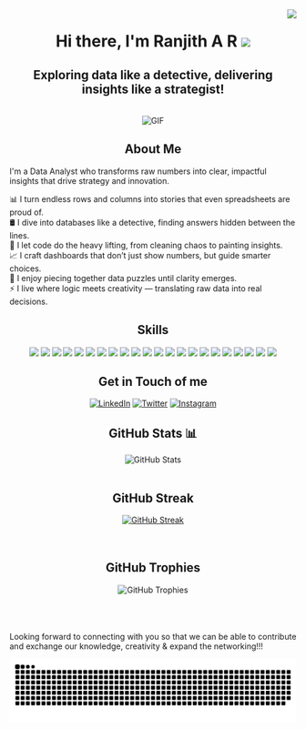 <img align="right" src="https://komarev.com/ghpvc/?username=ranjith-nayak&color=blue&shape=flat-square" />

# <h1 align="center"> Hi there, I'm Ranjith A R <img src="https://media.giphy.com/media/hvRJCLFzcasrR4ia7z/giphy.gif" width="5%"></a> </h1>
<h2 align="center"> Exploring data like a detective, delivering insights like a strategist! </h2>
<br>

<div align="center">
  <img src="https://cdn.prod.website-files.com/6672f2c52186ba163a2a83d7/669ebe50d27619711b006102_Data%20report.gif" alt="GIF">
</div>

## <h2 align="center">About Me  </h2>

I'm a Data Analyst who transforms raw numbers into clear, impactful insights that drive strategy and innovation.

📊 I turn endless rows and columns into stories that even spreadsheets are proud of.  
🛢️ I dive into databases like a detective, finding answers hidden between the lines.  
🐍 I let code do the heavy lifting, from cleaning chaos to painting insights.  
📈 I craft dashboards that don’t just show numbers, but guide smarter choices.  
🧩 I enjoy piecing together data puzzles until clarity emerges.  
⚡ I live where logic meets creativity — translating raw data into real decisions.  

## <h2 align="center">Skills  </h2>
<p align="center">

<!-- Languages & Tools -->
<img src="https://img.shields.io/badge/SQL-025E8C?style=for-the-badge&logo=postgresql&logoColor=white" />
<img src="https://img.shields.io/badge/Excel-217346?style=for-the-badge&logo=microsoft-excel&logoColor=white" />
<img src="https://img.shields.io/badge/Python-3776AB?style=for-the-badge&logo=python&logoColor=white" />
<img src="https://img.shields.io/badge/Power%20BI-F2C811?style=for-the-badge&logo=powerbi&logoColor=black" />
<img src="https://img.shields.io/badge/Tableau-E97627?style=for-the-badge&logo=tableau&logoColor=white" />
<img src="https://img.shields.io/badge/Jupyter-F37626?style=for-the-badge&logo=jupyter&logoColor=white" />
<img src="https://img.shields.io/badge/R-276DC3?style=for-the-badge&logo=r&logoColor=white" />

<!-- Python Libraries -->
<img src="https://img.shields.io/badge/Pandas-150458?style=for-the-badge&logo=pandas&logoColor=white" />
<img src="https://img.shields.io/badge/NumPy-013243?style=for-the-badge&logo=numpy&logoColor=white" />
<img src="https://img.shields.io/badge/Matplotlib-003B57?style=for-the-badge&logo=plotly&logoColor=white" />

<!-- Core Skills -->
<img src="https://img.shields.io/badge/Data%20Cleaning-FF6F00?style=for-the-badge&logo=databricks&logoColor=white" />
<img src="https://img.shields.io/badge/Data%20Visualization-008080?style=for-the-badge&logo=visualstudiocode&logoColor=white" />
<img src="https://img.shields.io/badge/Statistical%20Analysis-6A1B9A?style=for-the-badge&logo=google-analytics&logoColor=white" />
<img src="https://img.shields.io/badge/Reporting-007ACC?style=for-the-badge&logo=microsoft&logoColor=white" />

<!-- Additional Knowledge on -->
<img src="https://img.shields.io/badge/HTML5-E34F26?style=for-the-badge&logo=html5&logoColor=white" />
<img src="https://img.shields.io/badge/CSS3-1572B6?style=for-the-badge&logo=css3&logoColor=white" />
<img src="https://img.shields.io/badge/JavaScript-F7DF1E?style=for-the-badge&logo=javascript&logoColor=black" />
<img src="https://img.shields.io/badge/Java-007396?style=for-the-badge&logo=java&logoColor=white" />
<img src="https://img.shields.io/badge/C-00599C?style=for-the-badge&logo=c&logoColor=white" />
<img src="https://img.shields.io/badge/C++-00599C?style=for-the-badge&logo=cplusplus&logoColor=white" />
<img src="https://img.shields.io/badge/MS%20Office-D83B01?style=for-the-badge&logo=microsoft-office&logoColor=white" />
<img src="https://img.shields.io/badge/Figma-F24E1E?style=for-the-badge&logo=figma&logoColor=white" />

</p>
  

## <h2 align="center"> Get in Touch of me </h2>

<div align="center">
  <a href="https://www.linkedin.com/in/ranjith-a-r"><img src="https://img.shields.io/badge/LinkedIn-0A66C2?style=for-the-badge&logo=linkedin&logoColor=white" alt="LinkedIn"></a>
  <a href="https://twitter.com/ranjith-a-r"><img src="https://img.shields.io/badge/Twitter-1DA1F2?style=for-the-badge&logo=twitter&logoColor=white" alt="Twitter"></a>
  <a href="https://instagram.com/reign_jeeth"><img src="https://img.shields.io/badge/Instagram-E4405F?style=for-the-badge&logo=instagram&logoColor=white" alt="Instagram"></a>
</div>

## <h2 align="center"> GitHub Stats 📊</h2>

<div align="center">
  <img src="https://github-readme-stats.vercel.app/api?username=ranjith-nayak&show_icons=true" alt="GitHub Stats">
</div>
</br>

## <h2 align="center"> GitHub Streak </h2>

<div align="center">
  <a href="https://git.io/streak-stats"><img src="https://streak-stats.demolab.com?user=ranjith-nayak&theme=highcontrast&hide_border=true" alt="GitHub Streak"></a>
</div>
</br>
</br>


## <h2 align="center"> GitHub Trophies </h2>
<div align="center">
  <img src="https://github-profile-trophy.vercel.app/?username=ranjith-nayak&theme=dark&no-frame=false&no-bg=false&margin-w=4" alt="GitHub Trophies">
</div>
<br>
</br>
</br>

Looking forward to connecting with you so that we can be able to contribute and exchange our knowledge, creativity & expand the networking!!!

<picture>
  <source media="(prefers-color-scheme: dark)" srcset="https://raw.githubusercontent.com//ranjith-nayak//ranjith-nayak/output/github-snake-dark.svg" />
  <source media="(prefers-color-scheme: light)" srcset="https://raw.githubusercontent.com//ranjith-nayak//ranjith-nayak/output/github-snake.svg" />
  <img alt="github-snake" src="https://raw.githubusercontent.com/ranjith-nayak/ranjith-nayak/output/github-snake.svg" />
</picture>
